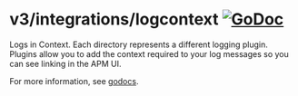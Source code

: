 # v3/integrations/logcontext [![GoDoc](https://godoc.org/github.com/divyanshgaba/go-agent/v3/integrations/logcontext?status.svg)](https://godoc.org/github.com/divyanshgaba/go-agent/v3/integrations/logcontext)

Logs in Context.  Each directory represents a different logging plugin.
Plugins allow you to add the context required to your log messages so you can
see linking in the APM UI.

For more information, see
[godocs](https://godoc.org/github.com/divyanshgaba/go-agent/v3/integrations/logcontext).
